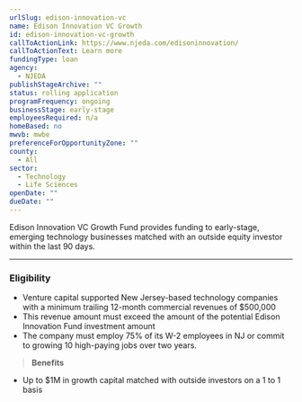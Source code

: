 ```yaml
---
urlSlug: edison-innovation-vc
name: Edison Innovation VC Growth
id: edison-innovation-vc-growth
callToActionLink: https://www.njeda.com/edisoninnovation/
callToActionText: Learn more
fundingType: loan
agency:
  - NJEDA
publishStageArchive: ""
status: rolling application
programFrequency: ongoing
businessStage: early-stage
employeesRequired: n/a
homeBased: no
mwvb: mwbe
preferenceForOpportunityZone: ""
county:
  - All
sector:
  - Technology
  - Life Sciences
openDate: ""
dueDate: ""
---
```


Edison Innovation VC Growth Fund provides funding to early-stage, emerging technology businesses matched with an outside equity investor within the last 90 days.

---

### Eligibility

- Venture capital supported New Jersey-based technology companies with a minimum trailing 12-month commercial revenues of $500,000
- This revenue amount must exceed the amount of the potential Edison Innovation Fund investment amount
- The company must employ 75% of its W-2 employees in NJ or commit to growing 10 high-paying jobs over two years.

> **Benefits**

- Up to $1M in growth capital matched with outside investors on a 1 to 1 basis
